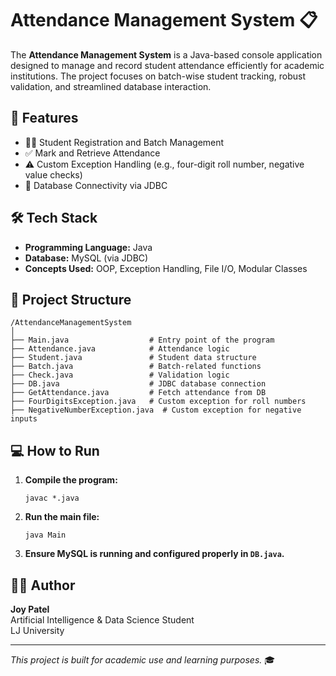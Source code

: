 
# Attendance Management System 📋

The **Attendance Management System** is a Java-based console application designed to manage and record student attendance efficiently for academic institutions. The project focuses on batch-wise student tracking, robust validation, and streamlined database interaction.

## 🚀 Features

- 🧑‍🎓 Student Registration and Batch Management  
- ✅ Mark and Retrieve Attendance  
- ⚠️ Custom Exception Handling (e.g., four-digit roll number, negative value checks)  
- 💾 Database Connectivity via JDBC

## 🛠️ Tech Stack

- **Programming Language:** Java  
- **Database:** MySQL (via JDBC)  
- **Concepts Used:** OOP, Exception Handling, File I/O, Modular Classes

## 📂 Project Structure

```
/AttendanceManagementSystem
│
├── Main.java                  # Entry point of the program
├── Attendance.java            # Attendance logic
├── Student.java               # Student data structure
├── Batch.java                 # Batch-related functions
├── Check.java                 # Validation logic
├── DB.java                    # JDBC database connection
├── GetAttendance.java         # Fetch attendance from DB
├── FourDigitsException.java   # Custom exception for roll numbers
├── NegativeNumberException.java  # Custom exception for negative inputs
```

## 💻 How to Run

1. **Compile the program:**
   ```
   javac *.java
   ```

2. **Run the main file:**
   ```
   java Main
   ```

3. **Ensure MySQL is running and configured properly in `DB.java`.**

## 👨‍💻 Author

**Joy Patel**  
Artificial Intelligence & Data Science Student  
LJ University

---

*This project is built for academic use and learning purposes.* 🎓

